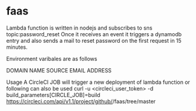 # faas
Lambda function is written in nodejs and subscribes to sns topic:password_reset
Once it receives an event it triggers a dynamodb entry and also sends a mail to reset password on the first request in 15 minutes.

Environment varibales are as follows

DOMAIN NAME
SOURCE EMAIL ADDRESS

Usage
A CircleCI JOB will trigger a new deployment of lambda function
or following can also be used curl -u <circleci_user_token> -d build_parameters[CIRCLE_JOB]=build https://circleci.com/api/v1.1/project/github/<username>/faas/tree/master